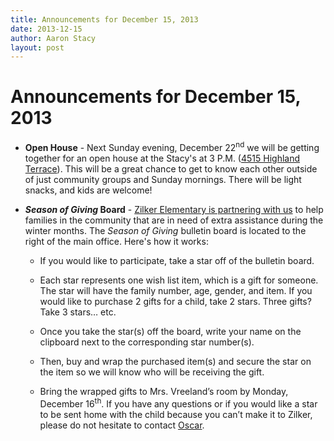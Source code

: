 ```yaml
---
title: Announcements for December 15, 2013
date: 2013-12-15
author: Aaron Stacy
layout: post
---
```


# Announcements for December 15, 2013

 - **Open House** - Next Sunday evening, December 22<sup>nd</sup> we will be
   getting together for an open house at the Stacy's at 3 P.M. ([4515 Highland
   Terrace][stacys]). This will be a great chance to get to know each other
   outside of just community groups and Sunday mornings. There will be light
   snacks, and kids are welcome!

 - **<em>Season of Giving</em> Board** - [Zilker Elementary is partnering with
   us][zilker] to help families in the community that are in need of extra
   assistance during the winter months. The *Season of Giving* bulletin board
   is located to the right of the main office. Here's how it works:

   - If you would like to participate, take a star off of the bulletin board.

   - Each star represents one wish list item, which is a gift for someone.  The
     star will have the family number, age, gender, and item. If you would like
     to purchase 2 gifts for a child, take 2 stars.  Three gifts? Take 3
     stars&hellip; etc.

   - Once you take the star(s) off the board, write your name on the clipboard
     next to the corresponding star number(s).

   - Then, buy and wrap the purchased item(s) and secure the star on the item
     so we will know who will be receiving the gift.

   - Bring the wrapped gifts to Mrs. Vreeland’s room by Monday, December
     16<sup>th</sup>.  If you have any questions or if you would like a star to
     be sent home with the child because you can’t make it to Zilker, please do
     not hesitate to contact [Oscar][].

[zilker]: http://zilkerelem.org/season-of-giving-bulletin-board/
[Oscar]: mailto:oscar+groveatxorg@groveatx.org
[stacys]: https://www.google.com/maps/preview#!q=4515+Highland+Terrace%2C+Austin%2C+TX&data=!1m4!1m3!1d3233!2d-97.754831!3d30.3231629!4m15!2m14!1m13!1s0x8644caed1b3ab707%3A0xc98704be3d5f1ece!3m8!1m3!1d215282!2d-97.7534014!3d30.307761!3m2!1i1080!2i750!4f13.1!4m2!3d30.3231629!4d-97.754831

